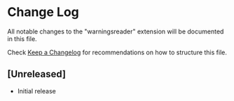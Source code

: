 # Change Log

All notable changes to the "warningsreader" extension will be documented in this file.

Check [Keep a Changelog](http://keepachangelog.com/) for recommendations on how to structure this file.

## [Unreleased]

- Initial release